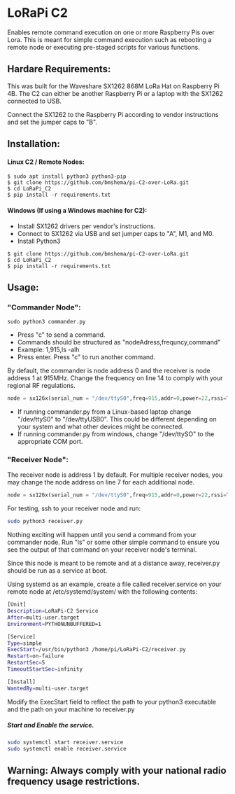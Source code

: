 # LoRaPi C2
Enables remote command execution on one or more Raspberry Pis over Lora. This is meant for simple command execution such as rebooting a remote node or executing pre-staged scripts for various functions.

## Hardare Requirements:
This was built for the Waveshare SX1262 868M LoRa Hat on Raspberry Pi 4B. The C2 can either be another Raspberry Pi or a laptop with the SX1262 connected to USB.

Connect the SX1262 to the Raspberry Pi according to vendor instructions and set the jumper caps to "B".

## Installation:
#### Linux C2 / Remote Nodes:
```
$ sudo apt install python3 python3-pip
$ git clone https://github.com/bmshema/pi-C2-over-LoRa.git
$ cd LoRaPi_C2
$ pip install -r requirements.txt
```
#### Windows (If using a Windows machine for C2):
- Install SX1262 drivers per vendor's instructions.
- Connect to SX1262 via USB and set jumper caps to "A", M1, and M0.
- Install Python3
```
$ git clone https://github.com/bmshema/pi-C2-over-LoRa.git
$ cd LoRaPi_C2
$ pip install -r requirements.txt
```
## Usage:
### "Commander Node":
```
sudo python3 commander.py
```
- Press "c" to send a command.
- Commands should be structured as "nodeAdress,frequncy,command"
- Example: 1,915,ls -alh
- Press enter. Press "c" to run another command.

By default, the commander is node address 0 and the receiver is node address 1 at 915MHz. Change the frequency on line 14 to comply with your regional RF regulations.
```python
node = sx126x(serial_num = "/dev/ttyS0",freq=915,addr=0,power=22,rssi=True,air_speed=2400,relay=False)
```
- If running commander.py from a Linux-based laptop change "/dev/ttyS0" to "/dev/ttyUSB0". This could be different depending on your system and what other devices might be connected.
- If running commander.py from windows, change "/dev/ttySO" to the appropriate COM port.

### "Receiver Node":
The receiver node is address 1 by default. For multiple receiver nodes, you may change the node address on line 7 for each additional node.
```python
node = sx126x(serial_num = "/dev/ttyS0",freq=915,addr=0,power=22,rssi=True,air_speed=2400,relay=False)
```
For testing, ssh to your receiver node and run:
```bash
sudo python3 receiver.py
```
Nothing exciting will happen until you send a command from your commander node. Run "ls" or some other simple command to ensure you see the output of that command on your receiver node's terminal.

Since this node is meant to be remote and at a distance away, receiver.py should be run as a service at boot. 

Using systemd as an example, create a file called receiver.service on your remote node at /etc/systemd/system/ with the following contents:
```bash
[Unit]
Description=LoRaPi-C2 Service
After=multi-user.target
Environment=PYTHONUNBUFFERED=1

[Service]
Type=simple
ExecStart=/usr/bin/python3 /home/pi/LoRaPi-C2/receiver.py
Restart=on-failure
RestartSec=5
TimeoutStartSec=infinity

[Install]
WantedBy=multi-user.target

```
Modify the ExecStart field to reflect the path to your python3 executable and the path on your machine to receiver.py

##### Start and Enable the service.
```bash
sudo systemctl start receiver.service
sudo systemctl enable receiver.service
```




## Warning: Always comply with your national radio frequency usage restrictions.

